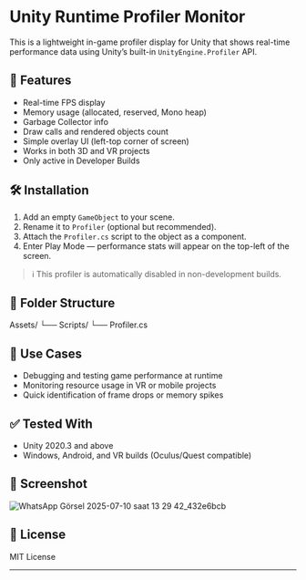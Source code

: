 # Unity Runtime Profiler Monitor

This is a lightweight in-game profiler display for Unity that shows real-time performance data using Unity’s built-in `UnityEngine.Profiler` API.

## 🚀 Features

- Real-time FPS display  
- Memory usage (allocated, reserved, Mono heap)  
- Garbage Collector info  
- Draw calls and rendered objects count  
- Simple overlay UI (left-top corner of screen)  
- Works in both 3D and VR projects  
- Only active in Developer Builds

## 🛠️ Installation

1. Add an empty `GameObject` to your scene.
2. Rename it to `Profiler` (optional but recommended).
3. Attach the `Profiler.cs` script to the object as a component.
4. Enter Play Mode — performance stats will appear on the top-left of the screen.

> ℹ️ This profiler is automatically disabled in non-development builds.

## 📁 Folder Structure

Assets/
└── Scripts/
└── Profiler.cs


## 🎯 Use Cases

- Debugging and testing game performance at runtime
- Monitoring resource usage in VR or mobile projects
- Quick identification of frame drops or memory spikes

## ✅ Tested With

- Unity 2020.3 and above
- Windows, Android, and VR builds (Oculus/Quest compatible)

## 📸 Screenshot
![WhatsApp Görsel 2025-07-10 saat 13 29 42_432e6bcb](https://github.com/user-attachments/assets/a0f00621-e766-4838-92db-5b313fc8af15)


## 📄 License

MIT License

---


